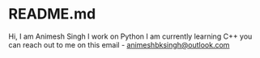 # README.md
Hi, I am Animesh Singh
I work on Python 
I am currently learning C++
you can reach out to me on this email - animeshbksingh@outlook.com
